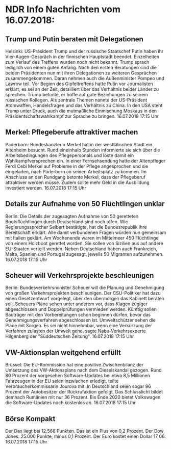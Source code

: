 # NDR Info Nachrichten vom 16.07.2018:


## Trump und Putin beraten mit Delegationen
Helsinki: US-Präsident Trump und der russische Staatschef Putin haben ihr Vier-Augen-Gespräch in der finnischen Hauptstadt beendet. Einzelheiten zum Verlauf des Treffens wurden noch nicht bekannt. Trump sprach lediglich von einem guten Anfang. Nach den ersten Beratungen sind die beiden Präsidenten nun mit ihren Delegationen zu weiteren Gesprächen zusammengekommen. Daran nehmen auch die Außenminister Pompeo und Lawrow teil. Vor Beginn des Gipfeltreffens hatte Putin vor Journalisten erklärt, es sei an der Zeit, detailliert über das Verhältnis beider Länder zu sprechen. Trump betonte, er hoffe auf gute Beziehungen zu seinem russischen Kollegen. Als zentrale Themen nannte der US-Präsident Atomwaffen, Handelsfragen und das Verhältnis zu China. In den USA steht Trump unter Druck, auch die mutmaßliche Einmischung Moskaus in den Präsidentschaftswahlkampf zur Sprache zu bringen. 16.07.2018 17:15 Uhr 

## Merkel: Pflegeberufe attraktiver machen
Paderborn: Bundeskanzlerin Merkel hat in der westfälischen Stadt ein Altenheim besucht. Rund eineinhalb Stunden informierte sie sich über die Arbeitsbedingungen des Pflegepersonals und löste damit ein Wahlkampfversprechen ein. In einer Fernsehsendung hatte der Altenpfleger Ferdi Cebi Merkel auf Probleme in der Pflege angesprochen und sie eingeladen, nach Paderborn an seinen Arbeitsplatz zu kommen. Im Anschluss an den Rundgang betonte Merkel, dass der Pflegeberuf attraktiver werden müsse. Zudem sollte mehr Geld in die Ausbildung investiert werden. 16.07.2018 17:15 Uhr 

## Details zur Aufnahme von 50 Flüchtlingen unklar
Berlin: Die Details der zugesagten Aufnahme von 50 geretteten Bootsflüchtlingen durch Deutschland sind noch offen. Wie Regierungssprecher Seibert bestätigte, hat die Bundesrepublik ihre Bereitschaft erklärt. Alle damit verbundenen Fragen würden nun gemeinsam mit Italien geklärt. Am Wochenende waren im Mittelmeer 450 Flüchtlinge von einem Holzboot gerettet worden. Sie sollen von Sizilien aus auf andere EU-Staaten verteilt werden. Neben Deutschland haben auch Frankreich, Malta, Spanien und Portugal zugesagt, jeweils 50 Migranten aufzunehmen. 16.07.2018 17:15 Uhr 

## Scheuer will Verkehrsprojekte beschleunigen
Berlin: Bundesverkehrsminister Scheuer will die Planung und Genehmigung von großen Verkehrsprojekten beschleunigen. Der CSU-Politiker hat dazu einen Gesetzentwurf vorgelegt, über den übermorgen das Kabinett beraten soll. Scheuers Pläne sehen unter anderem vor, dass Klagen zügiger abgeschlossen und Doppelprüfungen vermieden werden. Künftig sollen Bauträger mit den Vorbereitungen schon beginnen dürfen, bevor das Genehmigungsverfahren abgeschlossen ist. Umweltschützer sehen die Pläne mit Sorgen. Es sei nicht hinnehmbar, wenn eine Verkürzung der Verfahren zulasten der Umwelt gehe, sagte Nabu-Verkehrsexperte Hilgenberg der "Süddeutschen Zeitung". 16.07.2018 17:15 Uhr 

## VW-Aktionsplan weitgehend erfüllt
Brüssel: Die EU-Kommission hat eine positive Zwischenbilanz der Umsetzung des VW-Aktionsplans nach dem Dieselskandal gezogen. Rund 80 Prozent der vorgesehen Software-Updates bei etwa 8,5 Millionen Fahrzeugen in der EU seien inzwischen erledigt, teilte Verbraucherkommissarin Jourova mit. In Deutschland seien sogar 96 Prozent der Autobesitzer der Rückrufaktion gefolgt. Das Schlusslicht bildet demnach Rumänien mit nur 36 Prozent. Bis Ende 2020 bietet Volkswagen die Software-Updates noch kostenlos an. 16.07.2018 17:15 Uhr 

## Börse Kompakt
Der Dax liegt bei 12.568 Punkten. Das ist ein Plus  von 0,2 Prozent. Der Dow Jones: 25.000 Punkte; minus 0,1 Prozent. Der Euro kostet einen Dollar 17 06. 16.07.2018 17:15 Uhr 

